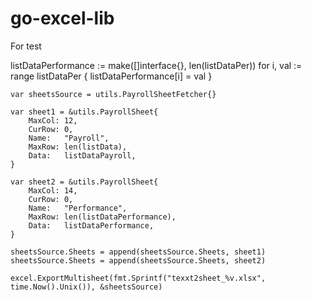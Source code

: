 # go-excel-lib


For test 

listDataPerformance := make([]interface{}, len(listDataPer))
	for i, val := range listDataPer {
		listDataPerformance[i] = val
	}

	var sheetsSource = utils.PayrollSheetFetcher{}

	var sheet1 = &utils.PayrollSheet{
		MaxCol: 12,
		CurRow: 0,
		Name:   "Payroll",
		MaxRow: len(listData),
		Data:   listDataPayroll,
	}

	var sheet2 = &utils.PayrollSheet{
		MaxCol: 14,
		CurRow: 0,
		Name:   "Performance",
		MaxRow: len(listDataPerformance),
		Data:   listDataPerformance,
	}

	sheetsSource.Sheets = append(sheetsSource.Sheets, sheet1)
	sheetsSource.Sheets = append(sheetsSource.Sheets, sheet2)

	excel.ExportMultisheet(fmt.Sprintf("texxt2sheet_%v.xlsx", time.Now().Unix()), &sheetsSource)

